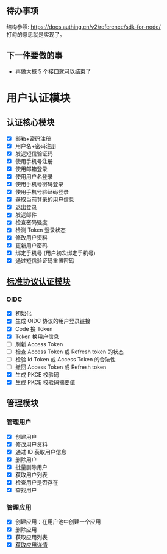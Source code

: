 ## 待办事项
结构参照: https://docs.authing.cn/v2/reference/sdk-for-node/  
打勾的意思就是实现了。  

## 下一件要做的事
- 再做大概 5 个接口就可以结束了

# 用户认证模块
## 认证核心模块
- [x] 邮箱+密码注册
- [x] 用户名+密码注册
- [x] 发送短信验证码
- [x] 使用手机号注册
- [x] 使用邮箱登录
- [x] 使用用户名登录
- [x] 使用手机号密码登录
- [x] 使用手机号验证码登录
- [x] 获取当前登录的用户信息
- [x] 退出登录
- [x] 发送邮件
- [x] 检查密码强度
- [x] 检测 Token 登录状态
- [x] 修改用户资料
- [x] 更新用户密码
- [x] 绑定手机号 (用户初次绑定手机号)
- [x] 通过短信验证码重置密码

## [标准协议认证模块](https://docs.authing.cn/v2/reference/sdk-for-node/authentication/StandardProtocol.html)
### OIDC
- [x] 初始化
- [x] 生成 OIDC 协议的用户登录链接
- [x] Code 换 Token
- [x] Token 换用户信息
- [ ] 刷新 Access Token
- [ ] 检查 Access Token 或 Refresh token 的状态
- [ ] 检验 Id Token 或 Access Token 的合法性
- [ ] 撤回 Access Token 或 Refresh token
- [x] 生成 PKCE 校验码
- [x] 生成 PKCE 校验码摘要值

## 管理模块
### 管理用户
- [x] 创建用户 
- [x] 修改用户资料
- [x] 通过 ID 获取用户信息
- [x] 删除用户
- [x] 批量删除用户
- [x] 获取用户列表
- [x] 检查用户是否存在
- [x] 查找用户

### 管理应用
- [x] 创建应用：在用户池中创建一个应用
- [x] 删除应用
- [x] 获取应用列表
- [x] [获取应用详情](https://docs.authing.cn/v2/reference/sdk-for-node/management/ApplicationManagementClient.html#%E8%8E%B7%E5%8F%96%E5%BA%94%E7%94%A8%E8%AF%A6%E6%83%85)
